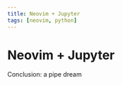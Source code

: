 ```yaml
---
title: Neovim + Jupyter
tags: [neovim, python]
---
```


# Neovim + Jupyter


Conclusion: a pipe dream




